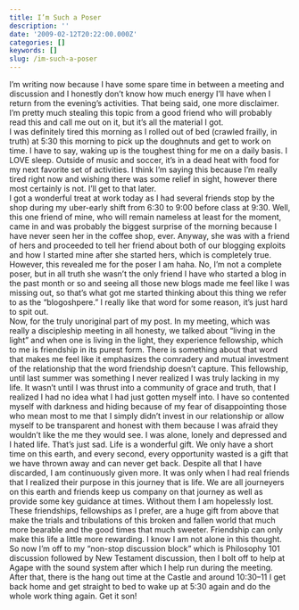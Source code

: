 ```yaml
---
title: I’m Such a Poser
description: ''
date: '2009-02-12T20:22:00.000Z'
categories: []
keywords: []
slug: /im-such-a-poser
---
```


I’m writing now because I have some spare time in between a meeting and discussion and I honestly don’t know how much energy I’ll have when I return from the evening’s activities. That being said, one more disclaimer. I’m pretty much stealing this topic from a good friend who will probably read this and call me out on it, but it’s all the material I got.  
I was definitely tired this morning as I rolled out of bed (crawled frailly, in truth) at 5:30 this morning to pick up the doughnuts and get to work on time. I have to say, waking up is the toughest thing for me on a daily basis. I LOVE sleep. Outside of music and soccer, it’s in a dead heat with food for my next favorite set of activities. I think I’m saying this because I’m really tired right now and wishing there was some relief in sight, however there most certainly is not. I’ll get to that later.  
I got a wonderful treat at work today as I had several friends stop by the shop during my uber-early shift from 6:30 to 9:00 before class at 9:30. Well, this one friend of mine, who will remain nameless at least for the moment, came in and was probably the biggest surprise of the morning because I have never seen her in the coffee shop, ever. Anyway, she was with a friend of hers and proceeded to tell her friend about both of our blogging exploits and how I started mine after she started hers, which is completely true. However, this revealed me for the poser I am haha. No, I’m not a complete poser, but in all truth she wasn’t the only friend I have who started a blog in the past month or so and seeing all those new blogs made me feel like I was missing out, so that’s what got me started thinking about this thing we refer to as the “blogoshpere.” I really like that word for some reason, it’s just hard to spit out.  
Now, for the truly unoriginal part of my post. In my meeting, which was really a discipleship meeting in all honesty, we talked about “living in the light” and when one is living in the light, they experience fellowship, which to me is friendship in its purest form. There is something about that word that makes me feel like it emphasizes the comradery and mutual investment of the relationship that the word friendship doesn’t capture. This fellowship, until last summer was something I never realized I was truly lacking in my life. It wasn’t until I was thrust into a community of grace and truth, that I realized I had no idea what I had just gotten myself into. I have so contented myself with darkness and hiding because of my fear of disappointing those who mean most to me that I simply didn’t invest in our relationship or allow myself to be transparent and honest with them because I was afraid they wouldn’t like the me they would see. I was alone, lonely and depressed and I hated life. That’s just sad. Life is a wonderful gift. We only have a short time on this earth, and every second, every opportunity wasted is a gift that we have thrown away and can never get back. Despite all that I have discarded, I am continuously given more. It was only when I had real friends that I realized their purpose in this journey that is life. We are all journeyers on this earth and friends keep us company on that journey as well as provide some key guidance at times. Without them I am hopelessly lost. These friendships, fellowships as I prefer, are a huge gift from above that make the trials and tribulations of this broken and fallen world that much more bearable and the good times that much sweeter. Friendship can only make this life a little more rewarding. I know I am not alone in this thought.  
So now I’m off to my “non-stop discussion block” which is Philosophy 101 discussion followed by New Testament discussion, then I bolt off to help at Agape with the sound system after which I help run during the meeting. After that, there is the hang out time at the Castle and around 10:30–11 I get back home and get straight to bed to wake up at 5:30 again and do the whole work thing again. Get it son!